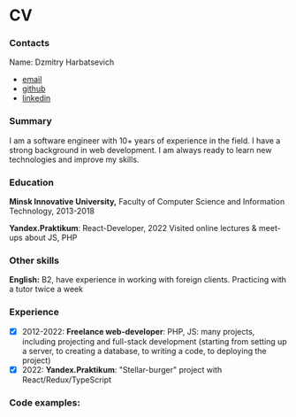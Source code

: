 
# CV

### Contacts
Name: Dzmitry Harbatsevich

- [email](mailto:me@zmiter.com)
- [github](https://github.com/buckster12/)
- [linkedin](https://www.linkedin.com/in/dmitry-harbatsevich-917551121/)

### Summary
I am a software engineer with 10+ years of experience in the field. 
I have a strong background in web development. 
I am always ready to learn new technologies and improve my skills.

### Education
**Minsk Innovative University,**
Faculty of Computer Science and Information Technology, 2013-2018

**Yandex.Praktikum**: React-Developer, 2022
Visited online lectures & meet-ups about JS, PHP

### Other skills
**English:** B2, have experience in working with foreign clients. Practicing with a tutor twice a week

### Experience
- [x] 2012-2022: **Freelance web-developer**: PHP, JS:
  many projects, including projecting and full-stack development (starting from setting up a server, to creating a database, to writing a code, to deploying the project)
- [x] 2022: **Yandex.Praktikum**: "Stellar-burger" project with React/Redux/TypeScript

### Code examples:
